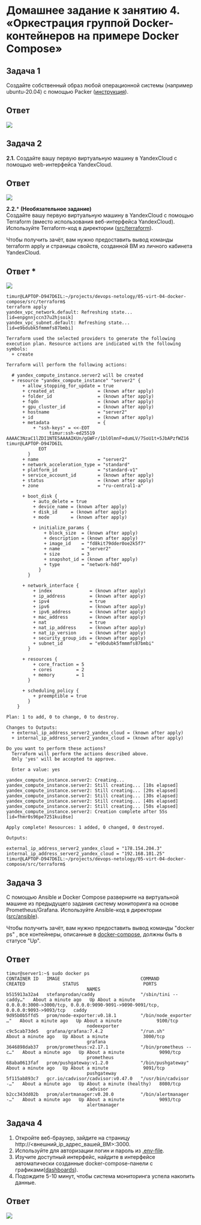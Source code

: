 # Домашнее задание к занятию 4. «Оркестрация группой Docker-контейнеров на примере Docker Compose»## Задача 1Создайте собственный образ любой операционной системы (например ubuntu-20.04) с помощью Packer ([инструкция](https://cloud.yandex.ru/docs/tutorials/infrastructure-management/packer-quickstart)).## Ответ![](img/t1.png)## Задача 2**2.1.** Создайте вашу первую виртуальную машину в YandexCloud с помощью web-интерфейса YandexCloud.        ## Ответ![](img/t2_1.png)**2.2.*** **(Необязательное задание)**      Создайте вашу первую виртуальную машину в YandexCloud с помощью Terraform (вместо использования веб-интерфейса YandexCloud).Используйте Terraform-код в директории ([src/terraform](https://github.com/netology-group/virt-homeworks/tree/virt-11/05-virt-04-docker-compose/src/terraform)).Чтобы получить зачёт, вам нужно предоставить вывод команды terraform apply и страницы свойств, созданной ВМ из личного кабинета YandexCloud.## Ответ *![](img/t2_2.png)```commandlinetimur@LAPTOP-D947D6IL:~/projects/devops-netology/05-virt-04-docker-compose/src/terraform$terraform applyyandex_vpc_network.default: Refreshing state... [id=enpgnnjccn37u2hjsoik]yandex_vpc_subnet.default: Refreshing state... [id=e9bdubk5fmmmfs87bmbi]Terraform used the selected providers to generate the following execution plan. Resource actions are indicated with the following symbols:  + createTerraform will perform the following actions:  # yandex_compute_instance.server2 will be created  + resource "yandex_compute_instance" "server2" {      + allow_stopping_for_update = true      + created_at                = (known after apply)      + folder_id                 = (known after apply)      + fqdn                      = (known after apply)      + gpu_cluster_id            = (known after apply)      + hostname                  = "server2"      + id                        = (known after apply)      + metadata                  = {          + "ssh-keys" = <<-EOT                timur:ssh-ed25519 AAAAC3NzaC1lZDI1NTE5AAAAIKUn/gGWFr/1blOlmnF+dumLV/7SoU1t+5JbAPzfWZ16 timur@LAPTOP-D947D6IL            EOT        }      + name                      = "server2"      + network_acceleration_type = "standard"      + platform_id               = "standard-v1"      + service_account_id        = (known after apply)      + status                    = (known after apply)      + zone                      = "ru-central1-a"      + boot_disk {          + auto_delete = true          + device_name = (known after apply)          + disk_id     = (known after apply)          + mode        = (known after apply)          + initialize_params {              + block_size  = (known after apply)              + description = (known after apply)              + image_id    = "fd8kit79dder0oe2k5f7"              + name        = "server2"              + size        = 3              + snapshot_id = (known after apply)              + type        = "network-hdd"            }        }      + network_interface {          + index              = (known after apply)          + ip_address         = (known after apply)          + ipv4               = true          + ipv6               = (known after apply)          + ipv6_address       = (known after apply)          + mac_address        = (known after apply)          + nat                = true          + nat_ip_address     = (known after apply)          + nat_ip_version     = (known after apply)          + security_group_ids = (known after apply)          + subnet_id          = "e9bdubk5fmmmfs87bmbi"        }      + resources {          + core_fraction = 5          + cores         = 2          + memory        = 1        }      + scheduling_policy {          + preemptible = true        }    }Plan: 1 to add, 0 to change, 0 to destroy.Changes to Outputs:  + external_ip_address_server2_yandex_cloud = (known after apply)  + internal_ip_address_server2_yandex_cloud = (known after apply)Do you want to perform these actions?  Terraform will perform the actions described above.  Only 'yes' will be accepted to approve.  Enter a value: yesyandex_compute_instance.server2: Creating...yandex_compute_instance.server2: Still creating... [10s elapsed]yandex_compute_instance.server2: Still creating... [20s elapsed]yandex_compute_instance.server2: Still creating... [30s elapsed]yandex_compute_instance.server2: Still creating... [40s elapsed]yandex_compute_instance.server2: Still creating... [50s elapsed]yandex_compute_instance.server2: Creation complete after 55s [id=fhmr0s96pe7251kui0se]Apply complete! Resources: 1 added, 0 changed, 0 destroyed.Outputs:external_ip_address_server2_yandex_cloud = "178.154.204.3"internal_ip_address_server2_yandex_cloud = "192.168.101.25"timur@LAPTOP-D947D6IL:~/projects/devops-netology/05-virt-04-docker-compose/src/terraform$```## Задача 3С помощью Ansible и Docker Compose разверните на виртуальной машине из предыдущего задания систему мониторинга на основе Prometheus/Grafana.Используйте Ansible-код в директории ([src/ansible](https://github.com/netology-group/virt-homeworks/tree/virt-11/05-virt-04-docker-compose/src/ansible)).Чтобы получить зачёт, вам нужно предоставить вывод команды "docker ps" , все контейнеры, описанные в [docker-compose](https://github.com/netology-group/virt-homeworks/blob/virt-11/05-virt-04-docker-compose/src/ansible/stack/docker-compose.yaml),  должны быть в статусе "Up".## Ответ```commandlinetimur@server1:~$ sudo docker psCONTAINER ID   IMAGE                              COMMAND                  CREATED              STATUS                        PORTS                              NAMESb515913a32a4   stefanprodan/caddy                 "/sbin/tini -- caddy…"   About a minute ago   Up About a minute             0.0.0.0:3000->3000/tcp, 0.0.0.0:9090-9091->9090-9091/tcp, 0.0.0.0:9093->9093/tcp   caddy9d95b0b5ffd5   prom/node-exporter:v0.18.1         "/bin/node_exporter …"   About a minute ago   Up About a minute             9100/tcp                              nodeexporterc9c5cab73de5   grafana/grafana:7.4.2              "/run.sh"                About a minute ago   Up About a minute             3000/tcp                              grafana3646898dab37   prom/prometheus:v2.17.1            "/bin/prometheus --c…"   About a minute ago   Up About a minute             9090/tcp                              prometheus68aba0613faf   prom/pushgateway:v1.2.0            "/bin/pushgateway"       About a minute ago   Up About a minute             9091/tcp                              pushgateway5f115ab893c7   gcr.io/cadvisor/cadvisor:v0.47.0   "/usr/bin/cadvisor -…"   About a minute ago   Up About a minute (healthy)   8080/tcp                              cadvisorb2cc343dd02b   prom/alertmanager:v0.20.0          "/bin/alertmanager -…"   About a minute ago   Up About a minute             9093/tcp                              alertmanager```## Задача 41. Откройте веб-браузер, зайдите на страницу http://<внешний_ip_адрес_вашей_ВМ>:3000.2. Используйте для авторизации логин и пароль из [.env-file](https://github.com/netology-group/virt-homeworks/blob/virt-11/05-virt-04-docker-compose/src/ansible/stack/.env).3. Изучите доступный интерфейс, найдите в интерфейсе автоматически созданные docker-compose-панели с графиками([dashboards](https://grafana.com/docs/grafana/latest/dashboards/use-dashboards/)).4. Подождите 5-10 минут, чтобы система мониторинга успела накопить данные.## Ответ![](img/t3.png)